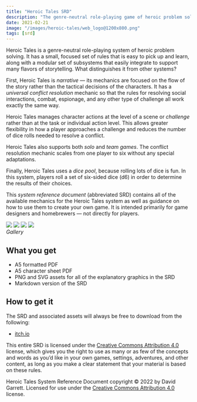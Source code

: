 ```yaml
---
title: "Heroic Tales SRD"
description: "The genre-neutral role-playing game of heroic problem solving."
date: 2021-02-21
image: "/images/heroic-tales/web_logo@1200x800.png"
tags: [srd]
---
```


Heroic Tales is a genre-neutral role-playing system of heroic problem solving. It has a small, focused set of rules that is easy to pick up and learn, along with a modular set of subsystems that easily integrate to support many flavors of storytelling. What distinguishes it from other systems?

First, Heroic Tales is *narrative* — its mechanics are focused on the flow of the story rather than the tactical decisions of the characters. It has a *universal conflict resolution* mechanic so that the rules for resolving social interactions, combat, espionage, and any other type of challenge all work exactly the same way.

Heroic Tales manages character actions at the level of a scene or *challenge* rather than at the task or individual action level. This allows greater flexibility in how a player approaches a challenge and reduces the number of dice rolls needed to resolve a conflict.

Heroic Tales also supports both *solo* and *team games*. The conflict resolution mechanic scales from one player to six without any special adaptations.

Finally, Heroic Tales uses a *dice pool*, because rolling lots of dice is fun. In this system, players roll a set of six-sided dice (d6) in order to determine the results of their choices.

This *system reference document* (abbreviated SRD) contains all of the available mechanics for the Heroic Tales system as well as guidance on how to use them to create your own game. It is intended primarily for game designers and homebrewers — not directly for players.

<div class="gallery-box">
    <div class="gallery">
        <img src="/images/heroic-tales/A5_Book_Mockup.png">
        <img src="/images/heroic-tales/screenshot_1.png">
        <img src="/images/heroic-tales/screenshot_2.png">
        <img src="/images/heroic-tales/screenshot_3.png">
    </div>
    <em>Gallery</em>
</div>

## What you get

- A5 formatted PDF
- A5 character sheet PDF
- PNG and SVG assets for all of the explanatory graphics in the SRD
- Markdown version of the SRD

## How to get it

The SRD and associated assets will always be free to download from the following:

- [itch.io](https://carpedavid.itch.io/heroic-tales)

This entire SRD is licensed under the [Creative Commons Attribution 4.0](https://creativecommons.org/licenses/by/4.0/) license, which gives you the right to use as many or as few of the concepts and words as you’d like in your own games, settings, adventures, and other content, as long as you make a clear statement that your material is based on these rules.

Heroic Tales System Reference Document copyright © 2022 by David Garrett. Licensed for use under the [Creative Commons Attribution 4.0](https://creativecommons.org/licenses/by/4.0/) license.
